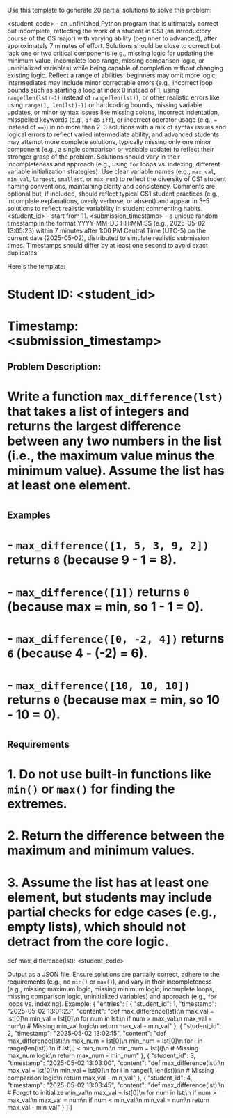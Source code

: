Use this template to generate 20 partial solutions to solve this problem:

<student_code> - an unfinished Python program that is ultimately correct but incomplete, reflecting the work of a student in CS1 (an introductory course of the CS major) with varying ability (beginner to advanced), after approximately 7 minutes of effort. Solutions should be close to correct but lack one or two critical components (e.g., missing logic for updating the minimum value, incomplete loop range, missing comparison logic, or uninitialized variables) while being capable of completion without changing existing logic. Reflect a range of abilities: beginners may omit more logic, intermediates may include minor correctable errors (e.g., incorrect loop bounds such as starting a loop at index 0 instead of 1, using `range(len(lst)-1)` instead of `range(len(lst))`, or other realistic errors like using `range(1, len(lst)-1)` or hardcoding bounds, missing variable updates, or minor syntax issues like missing colons, incorrect indentation, misspelled keywords (e.g., `if` as `iff`), or incorrect operator usage (e.g., `=` instead of `==`)) in no more than 2–3 solutions with a mix of syntax issues and logical errors to reflect varied intermediate ability, and advanced students may attempt more complete solutions, typically missing only one minor component (e.g., a single comparison or variable update) to reflect their stronger grasp of the problem. Solutions should vary in their incompleteness and approach (e.g., using `for` loops vs. indexing, different variable initialization strategies). Use clear variable names (e.g., `max_val`, `min_val`, `largest`, `smallest`, or `max_num`) to reflect the diversity of CS1 student naming conventions, maintaining clarity and consistency. Comments are optional but, if included, should reflect typical CS1 student practices (e.g., incomplete explanations, overly verbose, or absent) and appear in 3–5 solutions to reflect realistic variability in student commenting habits.
<student_id> - start from 11.
<submission_timestamp> - a unique random timestamp in the format YYYY-MM-DD HH:MM:SS (e.g., 2025-05-02 13:05:23) within 7 minutes after 1:00 PM Central Time (UTC-5) on the current date (2025-05-02), distributed to simulate realistic submission times. Timestamps should differ by at least one second to avoid exact duplicates.

Here's the template:
# Student ID: <student_id>
# Timestamp: <submission_timestamp>
## Problem Description:
# Write a function `max_difference(lst)` that takes a list of integers and returns the largest difference between any two numbers in the list (i.e., the maximum value minus the minimum value). Assume the list has at least one element.
#
## Examples
# - `max_difference([1, 5, 3, 9, 2])` returns `8` (because 9 - 1 = 8).
# - `max_difference([1])` returns `0` (because max = min, so 1 - 1 = 0).
# - `max_difference([0, -2, 4])` returns `6` (because 4 - (-2) = 6).
# - `max_difference([10, 10, 10])` returns `0` (because max = min, so 10 - 10 = 0).
#
## Requirements
# 1. Do not use built-in functions like `min()` or `max()` for finding the extremes.
# 2. Return the difference between the maximum and minimum values.
# 3. Assume the list has at least one element, but students may include partial checks for edge cases (e.g., empty lists), which should not detract from the core logic.

def max_difference(lst):
   <student_code>

Output as a JSON file. Ensure solutions are partially correct, adhere to the requirements (e.g., no `min()` or `max()`), and vary in their incompleteness (e.g., missing maximum logic, missing minimum logic, incomplete loops, missing comparison logic, uninitialized variables) and approach (e.g., `for` loops vs. indexing). Example:
{
  "entries": [
    {
      "student_id": 1,
      "timestamp": "2025-05-02 13:01:23",
      "content": "def max_difference(lst):\n    max_val = lst[0]\n    min_val = lst[0]\n    for num in lst:\n        if num > max_val:\n            max_val = num\n        # Missing min_val logic\n    return max_val - min_val"
    },
    {
      "student_id": 2,
      "timestamp": "2025-05-02 13:02:15",
      "content": "def max_difference(lst):\n    max_num = lst[0]\n    min_num = lst[0]\n    for i in range(len(lst)):\n        if lst[i] < min_num:\n            min_num = lst[i]\n        # Missing max_num logic\n    return max_num - min_num"
    },
    {
      "student_id": 3,
      "timestamp": "2025-05-02 13:03:00",
      "content": "def max_difference(lst):\n    max_val = lst[0]\n    min_val = lst[0]\n    for i in range(1, len(lst)):\n        # Missing comparison logic\n    return max_val - min_val"
    },
    {
      "student_id": 4,
      "timestamp": "2025-05-02 13:03:45",
      "content": "def max_difference(lst):\n    # Forgot to initialize min_val\n    max_val = lst[0]\n    for num in lst:\n        if num > max_val:\n            max_val = num\n        if num < min_val:\n            min_val = num\n    return max_val - min_val"
    }
  ]
}
